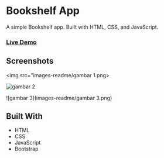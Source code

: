 # Bookshelf App

A simple Bookshelf app. Built with HTML, CSS, and JavaScript.

### [Live Demo](https://rusmanpriadi.github.io/bookshelf-apps/)

## Screenshots

<img src="images-readme/gambar 1.png>

![gambar 2]()


![gambar 3](images-readme/gambar 3.png)

## Built With

- HTML
- CSS
- JavaScript
- Bootstrap
